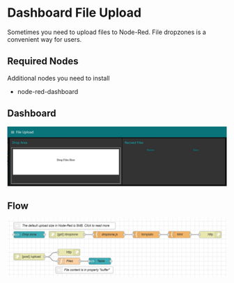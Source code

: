 # Dashboard File Upload 
Sometimes you need to upload files to Node-Red.  File dropzones is a convenient way for users.

## Required Nodes
Additional nodes you need to install
- node-red-dashboard

## Dashboard
![Dashboard](dashboard.jpeg)

## Flow

![Flow](flow.jpeg)
